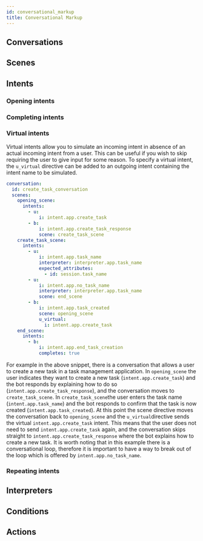```yaml
---
id: conversational_markup
title: Conversational Markup
---
```



## Conversations




## Scenes




## Intents





### Opening intents




### Completing intents




### Virtual intents

Virtual intents allow you to simulate an incoming intent in absence of an actual incoming intent from a user. This can be useful if you wish to skip requiring the user to give input for some reason. To specify a virtual intent, the `u_virtual` directive can be added to an outgoing intent containing the intent name to be simulated.

```yaml
conversation:
  id: create_task_conversation
  scenes:
    opening_scene:
      intents:
        - u:
            i: intent.app.create_task
        - b:
            i: intent.app.create_task_response
            scene: create_task_scene
    create_task_scene:
      intents:
        - u:
            i: intent.app.task_name
            interpreter: interpreter.app.task_name
            expected_attributes:
              - id: session.task_name
        - u:
            i: intent.app.no_task_name
            interpreter: interpreter.app.task_name
            scene: end_scene
        - b:
            i: intent.app.task_created
            scene: opening_scene
            u_virtual:
              i: intent.app.create_task
    end_scene:
      intents:
        - b:
            i: intent.app.end_task_creation
            completes: true
```

For example in the above snippet, there is a conversation that allows a user to create a new task in a task management application. In `opening_scene` the user indicates they want to create a new task (`intent.app.create_task`) and the bot responds by explaining how to do so (`intent.app.create_task_response`), and the conversation moves to `create_task_scene`. In `create_task_scene`the user enters the task name (`intent.app.task_name`) and the bot responds to confirm that the task is now created (`intent.app.task_created`). At this point the scene directive moves the conversation back to `opening_scene` and the `u_virtual`directive sends the virtual `intent.app.create_task` intent. This means that the user does not need to send `intent.app.create_task` again, and the conversation skips straight to `intent.app.create_task_response` where the bot explains how to create a new task. It is worth noting that in this example there is a conversational loop, therefore it is important to have a way to break out of the loop which is offered by `intent.app.no_task_name`.


### Repeating intents




## Interpreters




## Conditions




## Actions


